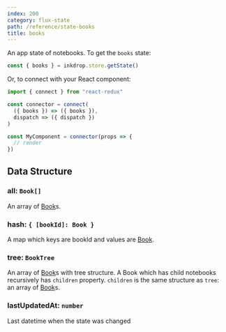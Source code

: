 ```yaml
---
index: 200
category: flux-state
path: /reference/state-books
title: books
---
```


An app state of notebooks.
To get the `books` state:

```js
const { books } = inkdrop.store.getState()
```

Or, to connect with your React component:

```js
import { connect } from "react-redux"

const connector = connect(
  ({ books }) => ({ books }),
  dispatch => ({ dispatch })
)

const MyComponent = connector(props => {
  // render
})
```

## Data Structure

### all: `Book[]`

An array of [Book][book]s.

### hash: `{ [bookId]: Book }`

A map which keys are bookId and values are [Book][book].

### tree: `BookTree`

An array of [Book][book]s with tree structure.
A Book which has child notebooks recursively has `children` property.
`children` is the same structure as `tree`: an array of [Book][book]s.

### lastUpdatedAt: `number`

Last datetime when the state was changed

[book]: /reference/data-models#a-nameresource-bookbooka
